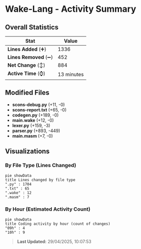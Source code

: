 # Wake-Lang - Activity Summary 

## Overall Statistics

| Stat                   | Value                                                             |
| ---------------------- | ----------------------------------------------------------------- |
| **Lines Added** (➕)   | 1336                                          |
| **Lines Removed** (➖) | 452                                        |
| **Net Change** (↕)    | 884                |
| **Active Time** (⌚)   | 13 minutes |


## Modified Files
- **scons-debug.py** (+11, -0)
- **scons-report.txt** (+65, -0)
- **codegen.py** (+189, -0)
- **main.wake** (+12, -0)
- **lexer.py** (+159, -3)
- **parser.py** (+893, -449)
- **main.masm** (+7, -0)

## Visualizations

### By File Type (Lines Changed)

```mermaid
pie showData
title Lines changed by file type
".py" : 1704
".txt" : 65
".wake" : 12
".masm" : 7
```

### By Hour (Estimated Activity Count)

```mermaid
pie showData
title Coding activity by hour (count of changes)
"09h" : 4
"10h" : 9
```


> **Last Updated:** 29/04/2025, 10:07:53